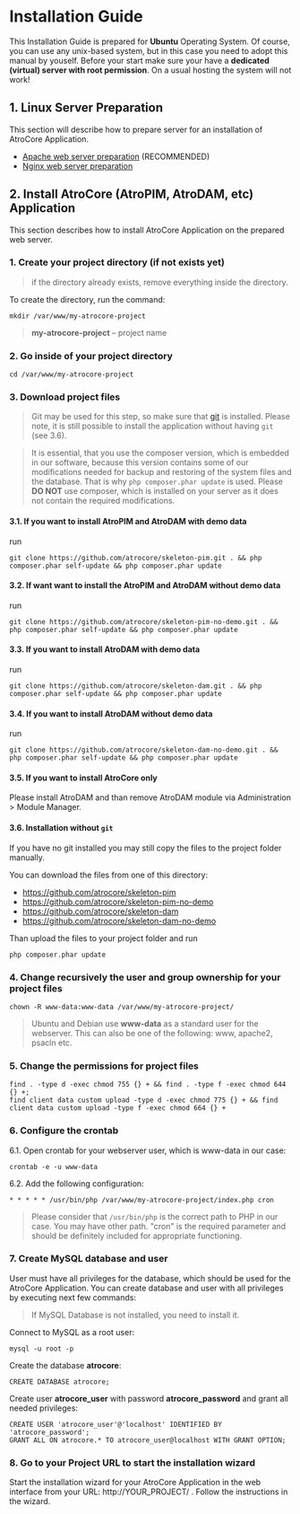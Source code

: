 # Installation Guide

This Installation Guide is prepared for **Ubuntu** Operating System. Of course, you can use any unix-based system, but in this case you need to adopt this manual by youself.
Before your start make sure your have a **dedicated (virtual) server with root permission**. On a usual hosting the system will not work!

## 1. Linux Server Preparation
This section will describe how to prepare server for an installation of AtroCore Application.
* [Apache web server preparation](https://github.com/atrocore/docs/blob/master/atrocore/admin-guide/web-server-preparation-apache.md) (RECOMMENDED)
* [Nginx web server preparation](https://github.com/atrocore/docs/blob/master/atrocore/admin-guide/web-server-preparation-nginx.md)

## 2. Install AtroCore (AtroPIM, AtroDAM, etc) Application
This section describes how to install AtroCore Application on the prepared web server.

### 1. Create your project directory (if not exists yet)
> if the directory already exists, remove everything inside the directory.

To create the directory, run the command:
```
mkdir /var/www/my-atrocore-project 
```
> **my-atrocore-project** – project name

### 2. Go inside of your project directory
```
cd /var/www/my-atrocore-project 
```

### 3. Download project files

> Git may be used for this step, so make sure that [git](https://git-scm.com/book/en/v2/Getting-Started-Installing-Git) is installed. Please note, it is still possible to install the application without having `git` (see 3.6).

> It is essential, that you use the composer version, which is embedded in our software, because this version contains some of our modifications needed for backup and restoring of the system files and the database. That is why `php composer.phar update` is used. Please **DO NOT** use composer, which is installed on your server as it does not contain the required modifications.

#### 3.1. If you want to install AtroPIM and AtroDAM with demo data

run
```
git clone https://github.com/atrocore/skeleton-pim.git . && php composer.phar self-update && php composer.phar update
```

#### 3.2. If want want to install the AtroPIM and AtroDAM without demo data

run
```
git clone https://github.com/atrocore/skeleton-pim-no-demo.git . && php composer.phar self-update && php composer.phar update
```

#### 3.3. If you want to install AtroDAM with demo data

run
```
git clone https://github.com/atrocore/skeleton-dam.git . && php composer.phar self-update && php composer.phar update
```

#### 3.4. If you want to install AtroDAM without demo data

run
```
git clone https://github.com/atrocore/skeleton-dam-no-demo.git . && php composer.phar self-update && php composer.phar update
```

#### 3.5. If you want to install AtroCore only
Please install AtroDAM and than remove AtroDAM module via Administration > Module Manager.

#### 3.6. Installation without `git` 
If you have no git installed you may still copy the files to the project folder manually.

You can download the files from one of this directory:
- https://github.com/atrocore/skeleton-pim
- https://github.com/atrocore/skeleton-pim-no-demo
- https://github.com/atrocore/skeleton-dam 
- https://github.com/atrocore/skeleton-dam-no-demo

Than upload the files to your project folder and run
```
php composer.phar update
```

### 4. Change recursively the user and group ownership for your project files
```
chown -R www-data:www-data /var/www/my-atrocore-project/
```
> Ubuntu and Debian use **www-data** as a standard user for the webserver. This can also be one of the following: www, apache2, psacln etc.

### 5. Change the permissions for project files
```
find . -type d -exec chmod 755 {} + && find . -type f -exec chmod 644 {} +;
find client data custom upload -type d -exec chmod 775 {} + && find client data custom upload -type f -exec chmod 664 {} +
```     
### 6. Configure the crontab
   6.1. Open crontab for your webserver user, which is www-data in our case:
```
crontab -e -u www-data
``` 
   6.2. Add the following configuration:
```      
* * * * * /usr/bin/php /var/www/my-atrocore-project/index.php cron 
```
> Please consider that `/usr/bin/php` is the correct path to PHP in our case. You may have other path. "cron" is the required parameter and should be definitely included for appropriate functioning.

### 7. Create MySQL database and user

User must have all privileges for the database, which should be used for the AtroCore Application. You can create database and user with all privileges by executing next few commands:

> If MySQL Database is not installed, you need to install it.

Connect to MySQL as a root user:
```
mysql -u root -p
```
Create the database **atrocore**:
```
CREATE DATABASE atrocore;
```
Create user **atrocore_user** with password **atrocore_password** and grant all needed privileges:
```
CREATE USER 'atrocore_user'@'localhost' IDENTIFIED BY 'atrocore_password';
GRANT ALL ON atrocore.* TO atrocore_user@localhost WITH GRANT OPTION;
```

### 8. Go to your Project URL to start the installation wizard 

Start the installation wizard for your AtroCore Application in the web interface from your URL: http://YOUR_PROJECT/ . Follow the instructions in the wizard.
